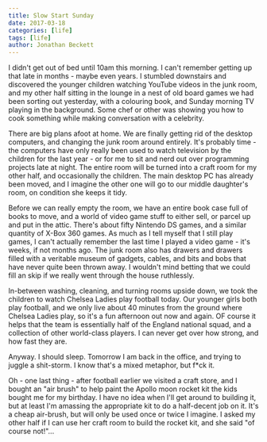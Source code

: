 ```yaml
---
title: Slow Start Sunday
date: 2017-03-18
categories: [life]
tags: [life]
author: Jonathan Beckett
---
```


I didn't get out of bed until 10am this morning. I can't remember getting up that late in months - maybe even years. I stumbled downstairs and discovered the younger children watching YouTube videos in the junk room, and my other half sitting in the lounge in a nest of old board games we had been sorting out yesterday, with a colouring book, and Sunday morning TV playing in the background. Some chef or other was showing you how to cook something while making conversation with a celebrity.

There are big plans afoot at home. We are finally getting rid of the desktop computers, and changing the junk room around entirely. It's probably time - the computers have only really been used to watch television by the children for the last year - or for me to sit and nerd out over programming projects late at night. The entire room will be turned into a craft room for my other half, and occasionally the children. The main desktop PC has already been moved, and I imagine the other one will go to our middle daughter's room, on condition she keeps it tidy.

Before we can really empty the room, we have an entire book case full of books to move, and a world of video game stuff to either sell, or parcel up and put in the attic. There's about fifty Nintendo DS games, and a similar quantity of X-Box 360 games. As much as I tell myself that I still play games, I can't actually remember the last time I played a video game - it's weeks, if not months ago. The junk room also has drawers and drawers filled with a veritable museum of gadgets, cables, and bits and bobs that have never quite been thrown away. I wouldn't mind betting that we could fill an skip if we really went through the house ruthlessly.

In-between washing, cleaning, and turning rooms upside down, we took the children to watch Chelsea Ladies play football today. Our younger girls both play football, and we only live about 40 minutes from the ground where Chelsea Ladies play, so it's a fun afternoon out now and again. OF course it helps that the team is essentially half of the England national squad, and a collection of other world-class players. I can never get over how strong, and how fast they are.

Anyway. I should sleep. Tomorrow I am back in the office, and trying to juggle a shit-storm. I know that's a mixed metaphor, but f*ck it.

Oh - one last thing - after football earlier we visited a craft store, and I bought an "air brush" to help paint the Apollo moon rocket kit the kids bought me for my birthday. I have no idea when I'll get around to building it, but at least I'm amassing the appropriate kit to do a half-decent job on it. It's a cheap air-brush, but will only be used once or twice I imagine. I asked my other half if I can use her craft room to build the rocket kit, and she said "of course not!"...